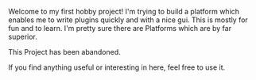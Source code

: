 Welcome to my first hobby project!
I'm trying to build a platform which enables me to write plugins quickly and with a nice gui.
This is mostly for fun and to learn.
I'm pretty sure there are Platforms which are by far superior.

This Project has been abandoned.

If you find anything useful or interesting in here, feel free to use it.
